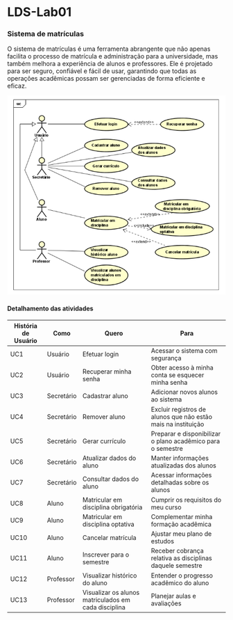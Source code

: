 # LDS-Lab01

### Sistema de matrículas

O sistema de matrículas é uma ferramenta abrangente que não apenas facilita o processo de matrícula e administração para a universidade, mas também melhora a experiência de alunos e professores. Ele é projetado para ser seguro, confiável e fácil de usar, garantindo que todas as operações acadêmicas possam ser gerenciadas de forma eficiente e eficaz.

![User Case](./imagens/UserCaseDiagramSistemaMatricula.png)


#### Detalhamento das atividades

| **História de Usuário** | **Como**        | **Quero**                               | **Para**                                       |
|-------------------------|-----------------|-----------------------------------------|------------------------------------------------|
| UC1                     | Usuário         | Efetuar login                           | Acessar o sistema com segurança                |
| UC2                     | Usuário         | Recuperar minha senha                   | Obter acesso à minha conta se esquecer minha senha |
| UC3                     | Secretário      | Cadastrar aluno                         | Adicionar novos alunos ao sistema              |
| UC4                     | Secretário      | Remover aluno                           | Excluir registros de alunos que não estão mais na instituição |
| UC5                     | Secretário      | Gerar currículo                         | Preparar e disponibilizar o plano acadêmico para o semestre |
| UC6                     | Secretário      | Atualizar dados do aluno                | Manter informações atualizadas dos alunos      |
| UC7                     | Secretário      | Consultar dados do aluno                | Acessar informações detalhadas sobre os alunos |
| UC8                     | Aluno           | Matricular em disciplina obrigatória    | Cumprir os requisitos do meu curso             |
| UC9                     | Aluno           | Matricular em disciplina optativa       | Complementar minha formação acadêmica          |
| UC10                    | Aluno           | Cancelar matrícula                       | Ajustar meu plano de estudos                   |
| UC11                    | Aluno           | Inscrever para o semestre                |Receber cobrança relativa as disciplinas daquele semestre|
| UC12                    | Professor       | Visualizar histórico do aluno            | Entender o progresso acadêmico do aluno        |
| UC13                    | Professor       | Visualizar os alunos matriculados em cada disciplina | Planejar aulas e avaliações                  |
